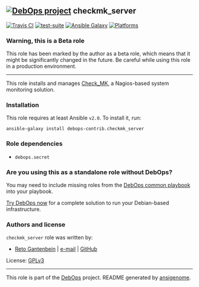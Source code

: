## [![DebOps project](http://debops.org/images/debops-small.png)](http://debops.org) checkmk_server

<!-- This file was generated by Ansigenome. Do not edit this file directly but
     instead have a look at the files in the ./meta/ directory. -->

[![Travis CI](http://img.shields.io/travis/debops-contrib/ansible-checkmk_server.svg?style=flat)](http://travis-ci.org/debops-contrib/ansible-checkmk_server)
[![test-suite](http://img.shields.io/badge/test--suite-ansible--checkmk__server-blue.svg?style=flat)](https://github.com/ganto/test-suite/tree/master/ansible-checkmk_server/)
[![Ansible Galaxy](http://img.shields.io/badge/galaxy-debops--contrib.checkmk_server-660198.svg?style=flat)](https://galaxy.ansible.com/debops-contrib/checkmk_server/)
[![Platforms](http://img.shields.io/badge/platforms-debian-lightgrey.svg?style=flat)](#)

### Warning, this is a Beta role

This role has been marked by the author as a beta role, which means that it
might be significantly changed in the future. Be careful while using this role
in a production environment.

***

This role installs and manages [Check_MK](http://mathias-kettner.com/check_mk.html), a Nagios-based system monitoring solution.

### Installation

This role requires at least Ansible `v2.0`. To install it, run:

```Shell
ansible-galaxy install debops-contrib.checkmk_server
```

### Role dependencies

- `debops.secret`

### Are you using this as a standalone role without DebOps?

You may need to include missing roles from the [DebOps common
playbook](https://github.com/debops/debops-playbooks/blob/master/playbooks/common.yml)
into your playbook.

[Try DebOps now](https://github.com/debops/debops) for a complete solution to run your Debian-based infrastructure.


### Authors and license

`checkmk_server` role was written by:

- [Reto Gantenbein](https://linuxmonk.ch/) | [e-mail](mailto:reto.gantenbein@linuxmonk.ch) | [GitHub](https://github.com/ganto)

License: [GPLv3](https://tldrlegal.com/license/gnu-general-public-license-v3-%28gpl-3%29)

***

This role is part of the [DebOps](http://debops.org/) project. README generated by [ansigenome](https://github.com/nickjj/ansigenome/).

